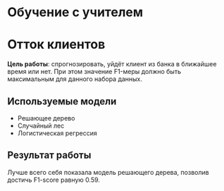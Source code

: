 # Обучение с учителем
# Отток клиентов
**Цель работы**: спрогнозировать, уйдёт клиент из банка в ближайшее время или нет. При этом значение F1-меры должно быть максимальным для данного набора данных.
## Используемые модели
* Решающее дерево
* Случайный лес
* Логистическая регрессия
## Результат работы
Лучше всего себя показала модель решающего дерева, позволив достичь F1-score равную 0.59.
